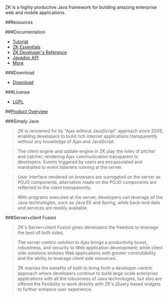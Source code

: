 ZK is a highly productive Java framework for building amazing enterprise web
and mobile applications.

##Resources

###Documentation

* [Tutorial](http://books.zkoss.org/wiki/ZK_Getting_Started/Tutorial)
* [ZK Essentials](http://books.zkoss.org/wiki/ZK_Essentials)
* [ZK Developer's Reference](http://books.zkoss.org/wiki/ZK_Developer%27s_Reference)
* [Javadoc API](http://www.zkoss.org/javadoc/latest/zk/)
* [More](http://books.zkoss.org)

###Download

* [Download](http://www.zkoss.org/download/zk/ce)

###License

 * [LGPL](http://www.gnu.org/licenses/lgpl-2.1.html)

##[Product Overview](http://www.zkoss.org/product/zk)

###Simply Java

> ZK is renowned for its "Ajax without JavaScript" approach since 2005,
> enabling developers to build rich internet applications transparently
> without any knowledge of Ajax and JavaScript.

> The client engine and update engine in ZK play the roles of pitcher and
> catcher, rendering Ajax communication transparent to developers. Events
> triggered by users are encapsulated and marshalled to event listeners
> running at the server.

> User interface rendered on browsers are surrogated on the server as
> POJO components, alternation made on the POJO components are reflected
> to the client transparently.

> With programs executed at the server, developers can leverage all the Java
> technologies, such as Java EE and Spring, while back-end data and services
> are readily available.


###Server+client Fusion

> ZK's Server+client Fusion gives developers the freedom to leverage the best
> of both sides.

> The server-centric solution to Ajax brings a productivity boost, robustness,
> and security to Web application development; while client side solutions
> endows Web applications with greater controllability and the ability to
> leverage client side resources.

> ZK marries the benefits of both to bring forth a developer-centric approach
> where developers continue to build large scale enterprise applications with
> all the robustness of Java technologies, but also are offered the flexibility
> to work directly with ZK's jQuery based widgets to further enhance user
> experience.
